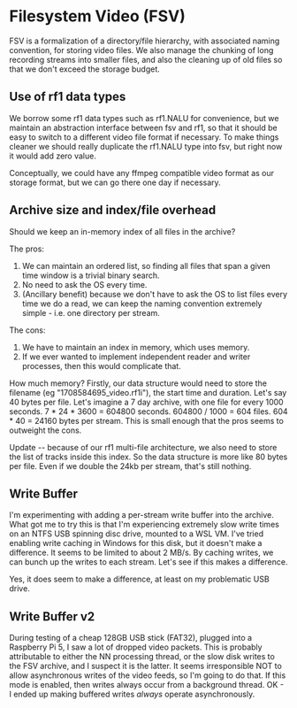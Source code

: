 # Filesystem Video (FSV)

FSV is a formalization of a directory/file hierarchy, with associated naming
convention, for storing video files. We also manage the chunking of long
recording streams into smaller files, and also the cleaning up of old files so
that we don't exceed the storage budget.

## Use of rf1 data types

We borrow some rf1 data types such as rf1.NALU for convenience, but we maintain
an abstraction interface between fsv and rf1, so that it should be easy to
switch to a different video file format if necessary. To make things cleaner we
should really duplicate the rf1.NALU type into fsv, but right now it would add
zero value.

Conceptually, we could have any ffmpeg compatible video format as our storage
format, but we can go there one day if necessary.

## Archive size and index/file overhead

Should we keep an in-memory index of all files in the archive?

The pros:

1. We can maintain an ordered list, so finding all files that span a given time
   window is a trivial binary search.
2. No need to ask the OS every time.
3. (Ancillary benefit) because we don't have to ask the OS to list files every
   time we do a read, we can keep the naming convention extremely simple - i.e.
   one directory per stream.

The cons:

1. We have to maintain an index in memory, which uses memory.
2. If we ever wanted to implement independent reader and writer processes, then
   this would complicate that.

How much memory? Firstly, our data structure would need to store the filename
(eg "1708584695_video.rf1i"), the start time and duration. Let's say 40 bytes
per file. Let's imagine a 7 day archive, with one file for every 1000 seconds.
7 \* 24 \* 3600 = 604800 seconds. 604800 / 1000 = 604 files. 604 \* 40 = 24160
bytes per stream. This is small enough that the pros seems to outweight the
cons.

Update -- because of our rf1 multi-file architecture, we also need to store the
list of tracks inside this index. So the data structure is more like 80 bytes
per file. Even if we double the 24kb per stream, that's still nothing.

## Write Buffer

I'm experimenting with adding a per-stream write buffer into the archive. What
got me to try this is that I'm experiencing extremely slow write times on an
NTFS USB spinning disc drive, mounted to a WSL VM. I've tried enabling write
caching in Windows for this disk, but it doesn't make a difference. It seems to
be limited to about 2 MB/s. By caching writes, we can bunch up the writes to
each stream. Let's see if this makes a difference.

Yes, it does seem to make a difference, at least on my problematic USB drive.

## Write Buffer v2

During testing of a cheap 128GB USB stick (FAT32), plugged into a Raspberry Pi
5, I saw a lot of dropped video packets. This is probably attributable to either
the NN processing thread, or the slow disk writes to the FSV archive, and I
suspect it is the latter. It seems irresponsible NOT to allow asynchronous
writes of the video feeds, so I'm going to do that. If this mode is enabled,
then writes always occur from a background thread. OK - I ended up making
buffered writes _always_ operate asynchronously.

